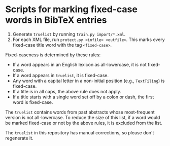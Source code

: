 # Scripts for marking fixed-case words in BibTeX entries

1. Generate `truelist` by running `train.py import/*.xml`.
2. For each XML file, run `protect.py <infile> <outfile>`. This marks
   every fixed-case title word with the tag `<fixed-case>`.

Fixed-caseness is determined by these rules:

- If a word appears in an English lexicon as all-lowercase, it is not
  fixed-case.
- If a word appears in `truelist`, it is fixed-case.
- Any word with a capital letter in a non-initial position (e.g.,
  `TextTiling`) is fixed-case.
- If a title is in all caps, the above rule does not apply.
- If a title starts with a single word set off by a colon or dash, the
  first word is fixed-case.

The `truelist` contains words from past abstracts whose most-frequent
version is not all-lowercase. To reduce the size of this list, if a
word would be marked fixed-case or not by the above rules, it is
excluded from the list.

The `truelist` in this repository has manual corrections, so please
don't regenerate it.


